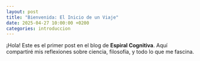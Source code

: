 ```yaml
---
layout: post
title: "Bienvenida: El Inicio de un Viaje"
date: 2025-04-27 10:00:00 +0200
categories: introduccion
---
```


¡Hola! Este es el primer post en el blog de **Espiral Cognitiva**. Aquí compartiré mis reflexiones sobre ciencia, filosofía, y todo lo que me fascina.
